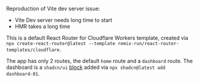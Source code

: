 Reproduction of Vite dev server issue:
- Vite Dev server needs long time to start
- HMR takes a long time

This is a default React Router for Cloudflare Workers template, created via `npx create-react-router@latest --template remix-run/react-router-templates/cloudflare`.

The app has only 2 routes, the default `home` route and a `dashboard` route. The dashboard is a `shadcn/ui` [block](https://ui.shadcn.com/blocks) added via `npx shadcn@latest add dashboard-01`.
